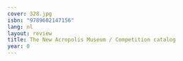 ```yaml
---
cover: 328.jpg
isbn: "9789602147156"
lang: nl
layout: review
title: The New Acropolis Museum / Competition catalog
year: 0
---
```

